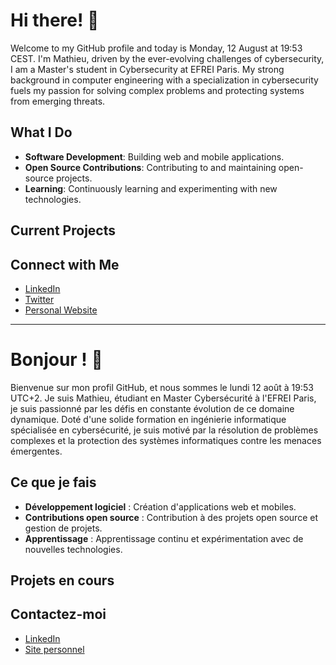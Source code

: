# Hi there! 👋

Welcome to my GitHub profile and today is Monday, 12 August at 19:53 CEST. I'm Mathieu, driven by the ever-evolving challenges of cybersecurity, I am a Master's student in Cybersecurity at EFREI Paris. My strong background in computer engineering with a specialization in cybersecurity fuels my passion for solving complex problems and protecting systems from emerging threats.


## What I Do

- **Software Development**: Building web and mobile applications.
- **Open Source Contributions**: Contributing to and maintaining open-source projects.
- **Learning**: Continuously learning and experimenting with new technologies.

## Current Projects


## Connect with Me

- [LinkedIn](https:&#x2F;&#x2F;www.linkedin.com&#x2F;in&#x2F;mathieu-roche-efrei&#x2F;)
- [Twitter]()
- [Personal Website](https:&#x2F;&#x2F;www.efrei.fr&#x2F;)

---

# Bonjour ! 👋

Bienvenue sur mon profil GitHub, et nous sommes le lundi 12 août à 19:53 UTC+2. Je suis Mathieu, étudiant en Master Cybersécurité à l'EFREI Paris, je suis passionné par les défis en constante évolution de ce domaine dynamique. Doté d'une solide formation en ingénierie informatique spécialisée en cybersécurité, je suis motivé par la résolution de problèmes complexes et la protection des systèmes informatiques contre les menaces émergentes.

## Ce que je fais

- **Développement logiciel** : Création d'applications web et mobiles.
- **Contributions open source** : Contribution à des projets open source et gestion de projets.
- **Apprentissage** : Apprentissage continu et expérimentation avec de nouvelles technologies.

## Projets en cours


## Contactez-moi

- [LinkedIn](https:&#x2F;&#x2F;www.linkedin.com&#x2F;in&#x2F;mathieu-roche-efrei&#x2F;)
- [Site personnel](https:&#x2F;&#x2F;www.efrei.fr&#x2F;)

